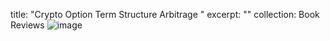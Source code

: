 title: "Crypto Option Term Structure Arbitrage "
excerpt: ""
collection: Book Reviews
![image](https://user-images.githubusercontent.com/36789660/222986374-39d26f0c-1069-4826-9e12-a351ea994259.png)
